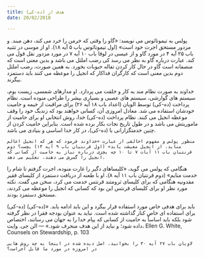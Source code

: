 ```yaml
---
title: هدف از (ده-کی)
date: 20/02/2018

---
```


پولس به تیموتائوس می نویسد: «گاو را  وقتی که خرمن را خرد می کند، دهن مبند. و مزدور مستحق اجرت خود است» (اول تیموتائوس باب ۵ آیه ۱۸). او از موسی در تثنیه باب ۲۵ آیه ۴ در مورد گاو و از عیسی در لوقا باب ۱۰ آیه ۷ در مورد مزدور نقل قول می کند. عبارت درباره گاو به نظر می رسد کی رضب املثل می باشد و بدین معنی است که منصفانه است گاو در حال کار کردن تفاله حبوبات بخورد. به همین صورت، رضب املثل دوم بدین معنی است که کارگران فداکار که انجیل را موعظه می کنند باید دستمزد بیگرند.

خداوند به صورت نظام مند به کار و خلقت می پردازد. او مدارهای شمسی، زیست بوم، سیستم های گوارشی، سیستم های عصبی و بسیاری بیشر را طراحی منوده است. نظام پرداخت (ده-کی) توسط الویان (اعداد باب ۱۸ آیه ۲۶) برای مراقبت از خیمه و حامیت خودشان استفاده می شد. معادل امروزی آن، کسانی خواهند بود که زندیگ خود را وقف موعظه انجیل می کنند.  نظام پرداخت (ده-کی) خدا، روش انتخابی او برای حامیت از ماموریتش می باشد و در طول تاریخ نجات بکار برده شده است. بنابراین حامیت کردن از چنین خدمتگزارانی با (ده-کی)، در کار خدا اساسی و بنیادی می باشد.

`منظور پولس و مفهوم اخالقی از عبارت «خداوند فرمود که هر که انجیل اعالم مناید، از انجیل معیشت یابد» (اول قرنتیان باب ۹ آیه ١۴) یچست؟ دوم قرنتیان باب ١١ آیات ۷ تا ١۰ چه یچزی درباره نیاز به حامیت از کسانی که انجیل را گسرش می دهند، تعلیم می دهد.`

هنگامی که پولس می گوید، «کلیساهای دگیر را غارت منوده، اجرت گرفتم تا شام را خدمت منایم» (دوم قرنتیان باب ۱۱ آیه ۸)، او با طعنه از دریافت دستمزد از کلیسای فقیر مقدونیه هنگامی که برای کلیسای ثرومتند قرنتس خدمت می کرد، سخن می گفت. نکته مورد نظر او برای کلیسای قرنتس این بود که کسانی که انجیل را موعظه می کردند، مستحق دستمزد بودند.

(ده-کی) باید برای هدفی خاص مورد استفاده قرار بیگرد و این باید ادامه یابد. «(ده-کی) برای استفاده ای خاص کنار گذاشته شده است. نباید به عنوان بودجه فقرا در نظر گرفته شود بلکه باید اساساً به حامیت از کسانی که یپام خدا را به جهان می رسانند، اختصاص داده شود؛ و نباید از این هدف منحرف شود.» — الن جی. وایت، Ellen G. White, Counsels on Stewardship, p. 103

`لاویان باب ۲۷ آیه ۳۰ را بخوانید. اصل دیده شده در اینجا به چه روش هایی در امروزه در مورد ما قابل اجراست؟`